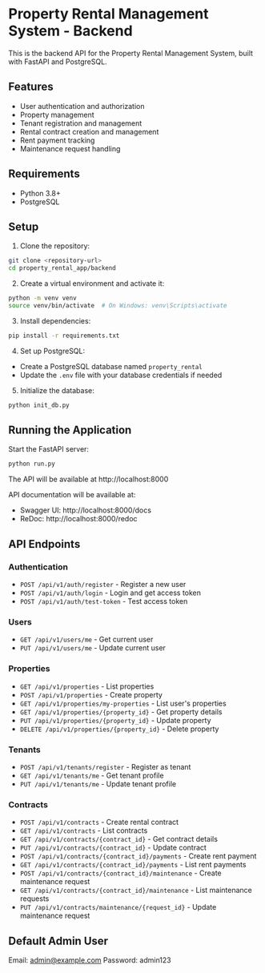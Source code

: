 # Property Rental Management System - Backend

This is the backend API for the Property Rental Management System, built with FastAPI and PostgreSQL.

## Features

- User authentication and authorization
- Property management
- Tenant registration and management
- Rental contract creation and management
- Rent payment tracking
- Maintenance request handling

## Requirements

- Python 3.8+
- PostgreSQL

## Setup

1. Clone the repository:

```bash
git clone <repository-url>
cd property_rental_app/backend
```

2. Create a virtual environment and activate it:

```bash
python -m venv venv
source venv/bin/activate  # On Windows: venv\Scripts\activate
```

3. Install dependencies:

```bash
pip install -r requirements.txt
```

4. Set up PostgreSQL:

- Create a PostgreSQL database named `property_rental`
- Update the `.env` file with your database credentials if needed

5. Initialize the database:

```bash
python init_db.py
```

## Running the Application

Start the FastAPI server:

```bash
python run.py
```

The API will be available at http://localhost:8000

API documentation will be available at:
- Swagger UI: http://localhost:8000/docs
- ReDoc: http://localhost:8000/redoc

## API Endpoints

### Authentication

- `POST /api/v1/auth/register` - Register a new user
- `POST /api/v1/auth/login` - Login and get access token
- `POST /api/v1/auth/test-token` - Test access token

### Users

- `GET /api/v1/users/me` - Get current user
- `PUT /api/v1/users/me` - Update current user

### Properties

- `GET /api/v1/properties` - List properties
- `POST /api/v1/properties` - Create property
- `GET /api/v1/properties/my-properties` - List user's properties
- `GET /api/v1/properties/{property_id}` - Get property details
- `PUT /api/v1/properties/{property_id}` - Update property
- `DELETE /api/v1/properties/{property_id}` - Delete property

### Tenants

- `POST /api/v1/tenants/register` - Register as tenant
- `GET /api/v1/tenants/me` - Get tenant profile
- `PUT /api/v1/tenants/me` - Update tenant profile

### Contracts

- `POST /api/v1/contracts` - Create rental contract
- `GET /api/v1/contracts` - List contracts
- `GET /api/v1/contracts/{contract_id}` - Get contract details
- `PUT /api/v1/contracts/{contract_id}` - Update contract
- `POST /api/v1/contracts/{contract_id}/payments` - Create rent payment
- `GET /api/v1/contracts/{contract_id}/payments` - List rent payments
- `POST /api/v1/contracts/{contract_id}/maintenance` - Create maintenance request
- `GET /api/v1/contracts/{contract_id}/maintenance` - List maintenance requests
- `PUT /api/v1/contracts/maintenance/{request_id}` - Update maintenance request

## Default Admin User

Email: admin@example.com
Password: admin123
